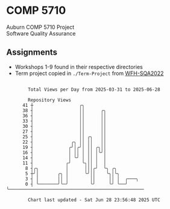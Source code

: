 # COMP 5710
Auburn COMP 5710 Project  
Software Quality Assurance

## Assignments
- Workshops 1-9 found in their respective directories
- Term project copied in `./Term-Project` from [WFH-SQA2022](https://github.com/wumphlett/WFH-SQA2022-AUBURN)

```

        Total Views per Day from 2025-03-31 to 2025-06-28

        Repository Views
      41 ┼                 ╭╮
      38 ┤                 ││      ╭╮
      36 ┤                 ││      ││
      33 ┤                 ││      ││
      30 ┤                 ││      ││
      27 ┤                 ││      ││
      25 ┤                 ││ ╭╮   ││
      22 ┤              ╭╮ ││ ││   ││
      19 ┤             ╭╯│╭╯│ ││ ╭╮││
      16 ┤             │ ││ │ ││ │╰╯│
      14 ┤             │ ╰╯ │ ││ │  │
      11 ┤            ╭╯    ╰╮││ │  │
       8 ┤╭╮          │      │││╭╯  ╰╮ ╭╮
       5 ┼╯│       ╭╮ │      ╰╯││    ╰╮│╰╮
       3 ┤ │       ││ │        ││     ││ │  ╭───╮
       0 ┤ ╰───────╯╰─╯        ╰╯     ╰╯ ╰──╯   ╰──────────────────────────────────────────────────

        Chart last updated - Sat Jun 28 23:56:48 2025 UTC
        
```
